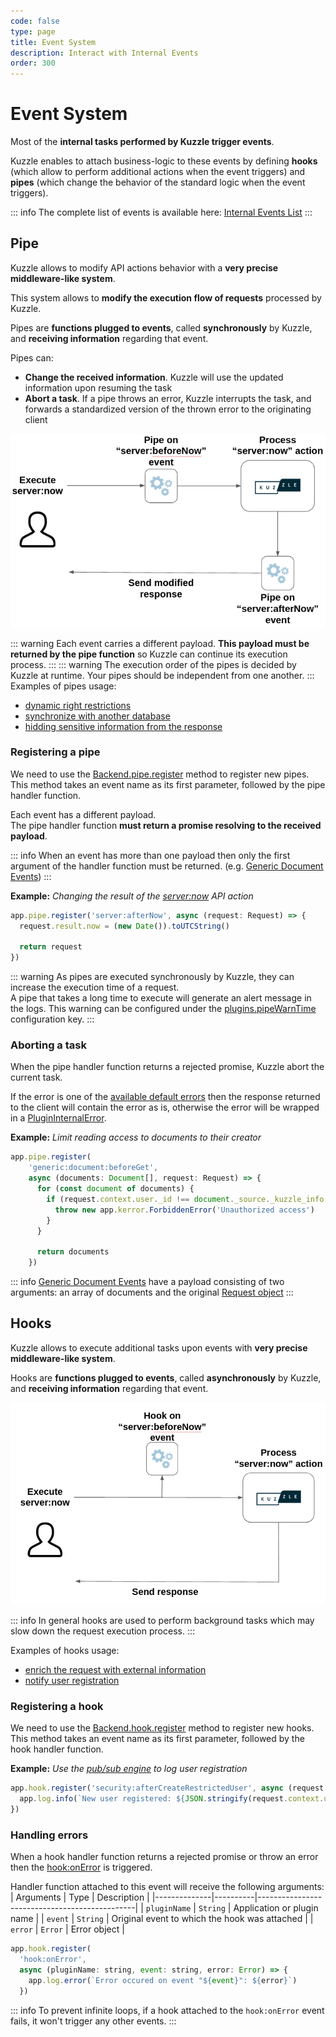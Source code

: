 ```yaml
---
code: false
type: page
title: Event System
description: Interact with Internal Events
order: 300
---
```


# Event System

Most of the **internal tasks performed by Kuzzle trigger events**.

Kuzzle enables to attach business-logic to these events by defining **hooks** (which allow to perform additional actions when the event triggers) and **pipes** (which change the behavior of the standard logic when the event triggers).

::: info
The complete list of events is available here: [Internal Events List](/core/2/some-link)
:::

## Pipe

<!-- Duplicate with guides/getting-started/8-customize-api-behavior -->

Kuzzle allows to modify API actions behavior with a **very precise middleware-like system**.  

This system allows to **modify the execution flow of requests** processed by Kuzzle.

Pipes are **functions plugged to events**, called **synchronously** by Kuzzle, and **receiving information** regarding that event.

Pipes can:
  - **Change the received information**. Kuzzle will use the updated information upon resuming the task
  - **Abort a task**. If a pipe throws an error, Kuzzle interrupts the task, and forwards a standardized version of the thrown error to the originating client

![pipe workflow](./pipes-workflow.png)

::: warning
Each event carries a different payload. **This payload must be returned by the pipe function** so Kuzzle can continue its execution process.
:::
::: warning
The execution order of the pipes is decided by Kuzzle at runtime. Your pipes should be independent from one another.
:::
Examples of pipes usage:
 - [dynamic right restrictions](/core/2/some-link)
 - [synchronize with another database](/core/2/some-link)
 - [hidding sensitive information from the response](/core/2/some-link)


### Registering a pipe

<!-- Duplicate with guides/getting-started/8-customize-api-behavior -->

We need to use the [Backend.pipe.register](/core/2/some-link) method to register new pipes. This method takes an event name as its first parameter, followed by the pipe handler function.

Each event has a different payload.  
The pipe handler function **must return a promise resolving to the received payload**.  

::: info
When an event has more than one payload then only the first argument of the handler function must be returned. (e.g. [Generic Document Events](/core/2/some-link))
:::

**Example:** _Changing the result of the [server:now](/core/2/api/controllers/server/now) API action_

```js
app.pipe.register('server:afterNow', async (request: Request) => {
  request.result.now = (new Date()).toUTCString()

  return request
})
```

::: warning
As pipes are executed synchronously by Kuzzle, they can increase the execution time of a request.  
A pipe that takes a long time to execute will generate an alert message in the logs.
This warning can be configured under the [plugins.pipeWarnTime](/core/2/main-concepts/configuration) configuration key.
:::

### Aborting a task

When the pipe handler function returns a rejected promise, Kuzzle abort the current task.

If the error is one of the [available default errors](/core/2/some-link) then the response returned to the client will contain the error as is, otherwise the error will be wrapped in a [PluginInternalError](/core/2/some-link).

<!-- @todo throw an internal kuzzle error and not a default one -->

**Example:** _Limit reading access to documents to their creator_
```js
app.pipe.register(
    'generic:document:beforeGet', 
    async (documents: Document[], request: Request) => {
      for (const document of documents) {
        if (request.context.user._id !== document._source._kuzzle_info.creator) {
          throw new app.kerror.ForbiddenError('Unauthorized access')
        }
      }

      return documents
    })
```

::: info
[Generic Document Events](/core/2/core/2/some-link) have a payload consisting of two arguments: an array of documents and the original [Request object](/core/2/some-link)
:::

## Hooks

Kuzzle allows to execute additional tasks upon events with **very precise middleware-like system**.  

Hooks are **functions plugged to events**, called **asynchronously** by Kuzzle, and **receiving information** regarding that event.

![hook workflow](./hooks-workflow.png)

::: info
In general hooks are used to perform background tasks which may slow down the request execution process.
:::

Examples of hooks usage:
 - [enrich the request with external information](/core/2/some-link)
 - [notify user registration](/core/2/some-link)

### Registering a hook

We need to use the [Backend.hook.register](/core/2/some-link) method to register new hooks.   This method takes an event name as its first parameter, followed by the hook handler function.

**Example:** _Use the [pub/sub engine](/core/2/main-concepts/5-realtime-engine#pub-sub) to log user registration_

```js
app.hook.register('security:afterCreateRestrictedUser', async (request: Request) => {
  app.log.info(`New user registered: ${JSON.stringify(request.context.user)}`)
})
```

### Handling errors

When a hook handler function returns a rejected promise or throw an error then the [hook:onError](/core/2/some-link) is triggered.  

Handler function attached to this event will receive the following arguments:
| Arguments    | Type     | Description                                   |
|--------------|----------|-----------------------------------------------|
| `pluginName` | `String` | Application or plugin name                    |
| `event`      | `String` | Original event to which the hook was attached |
| `error`      | `Error`  | Error object                                  |

```js
app.hook.register(
  'hook:onError', 
  async (pluginName: string, event: string, error: Error) => {
    app.log.error(`Error occured on event "${event}": ${error}`)
  })
```

::: info
To prevent infinite loops, if a hook attached to the `hook:onError` event fails, it won't trigger any other events.
:::
